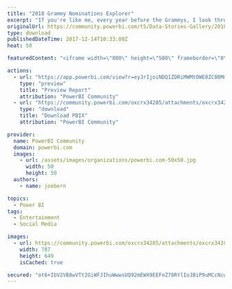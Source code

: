 ```yaml
---
title: "2018 Grammy Nominations Explorer"
excerpt: "If you're like me, every year before the Grammys, I look through the list and scratch my head saying &amp;quot;who???&amp;quot; The Grammy nominees were"
originalUrl: https://community.powerbi.com/t5/Data-Stories-Gallery/2018-Grammy-Nominations-Explorer/m-p/323808
type: download
publishedDateTime: 2017-12-14T10:33:00Z
heat: 50

featuredContent: "<iframe width=\"800\" height=\"500\" frameborder=\"0\" src=\"https://app.powerbi.com/view?r=eyJrIjoiNDQ1ZDRiMWMtOWE0ZC00MmY2LThjNjUtMDRhY2Y2ZTA3NThlIiwidCI6IjA0Y2UzMWRjLTExYzgtNDkxMi1hZmRkLTBhNDFiZmU0YzAzYyIsImMiOjZ9\"></iframe>"

actions:
  - url: "https://app.powerbi.com/view?r=eyJrIjoiNDQ1ZDRiMWMtOWE0ZC00MmY2LThjNjUtMDRhY2Y2ZTA3NThlIiwidCI6IjA0Y2UzMWRjLTExYzgtNDkxMi1hZmRkLTBhNDFiZmU0YzAzYyIsImMiOjZ9"
    type: "preview"
    title: "Preview Report"
    attribution: "PowerBI Community"
  - url: "https://community.powerbi.com/oxcrx34285/attachments/oxcrx34285/DataStoriesGallery/1305/2/grammys.pbix"
    type: "download"
    title: "Download PBIX"
    attribution: "PowerBI Community"

provider:
  name: PowerBI Community
  domain: powerbi.com
  images:
    - url: /assets/images/organizations/powerbi.com-50x50.jpg
      width: 50
      height: 50
  authors:
    - name: joebern

topics:
  - Power BI
tags:
  - Entertainment
  - Social Media

images:
  - url: https://community.powerbi.com/oxcrx34285/attachments/oxcrx34285/DataStoriesGallery/1305/1/grammys.PNG
    width: 787
    height: 649
    isCached: true

secured: "ot6+IbV2VB8wVTt2GiWFJIhuWwwsUQ92mEWX9EEFnZ78RYlIoJBiP9uMCcNcw5riir6+7QxdMbXqeOtoTSebz+RuTABBX4wtVWF0gwVc6pfR1hhSMZ9aRH871LBJusff8Mp82JIZ8/+Sv9YaTiodQljzb/ZI3P+TjD3M/xsf4cIRkoBZ/ifozoV2d2ZMtPqTtTP+QTF9B1qBotGkqeIojdKVfjWqVP8Vx6Uuh5sFISSB51YU5goZ+VDID8qd4+1tLZnkfTYIAi1wVPvdYzC4KXNcadrCHc1VQbhR2NIJ4WiN49X608LuePi/DKdW/t+BdDkiEvYfGqkpoOGTGx+4Y9uAvimiZMM7vvmkBI4XG+mp108HwJJsJS+j/ZvdTg6eaMtIQeqrJZ/sKjB0qXh/hg==;b48HyHS1uEUjriIjFSShOg=="
---
```


